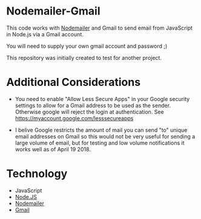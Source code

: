 # Nodemailer-Gmail

This code works with [Nodemailer](https://nodemailer.com/) and Gmail to send email from JavaScript in Node.js via a Gmail account.  

You will need to supply your own gmail account and password ;)

This repository was initially created to test for another project.

# Additional Considerations
- You need to enable "Allow Less Secure Apps" in your Google security settings to allow for a Gmail address to be used as the sender.  Otherwise google will reject the login at authentication.  See https://myaccount.google.com/lesssecureapps

- I belive Google restricts the amount of mail you can send "to" unique email addresses on Gmail so this would not be very useful for sending a large volume of email, but for testing and low volume notifications it works well as of April 19 2018.

# Technology
- JavaScript
- [Node.JS](nodejs.org)
- [Nodemailer](https://nodemailer.com/)
- [Gmail](http://gmail.com)


